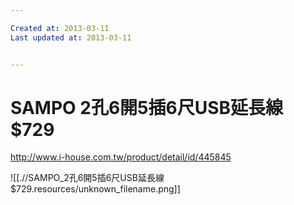 ```yaml
---

Created at: 2013-03-11
Last updated at: 2013-03-11


---
```


# SAMPO 2孔6開5插6尺USB延長線$729


<http://www.i-house.com.tw/product/detail/id/445845>

![[.//SAMPO_2孔6開5插6尺USB延長線$729.resources/unknown_filename.png]]

